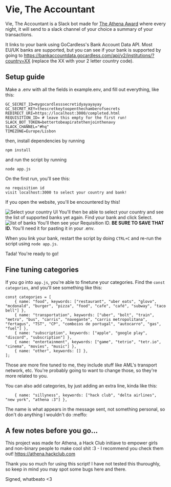 # Vie, The Accountant
Vie, The Accountant is a Slack bot made for [The Athena Award](https://athena.hackclub.com) where every night, it will send to a slack channel of your choice a summary of your transactions.

It links to your bank using GoCardless's Bank Account Data API. Most EU/UK banks are supported, but you can see if your bank is supported by going to https://bankaccountdata.gocardless.com/api/v2/institutions/?country=XX (replace the XX with your 2 letter country code).

## Setup guide

Make a .env with all the fields in example.env, and fill out everything, like this:

```
GC_SECRET_ID=mygocardlesssecretidyayayayay
GC_SECRET_KEY=thescretkeytoopenthechamberofsecrets
REDIRECT_URI=https://localhost:3000/completed.html
REQUISITION_ID= # leave this empty for the first run!
SLACK_BOT_TOKEN=bettertobeapiratethenjointhenavy
SLACK_CHANNEL="#hq"
TIMEZONE=Europe/Lisbon
```

then, install dependencies by running

```
npm install
```

and run the script by running

```
node app.js
```

On the first run, you'll see this:

```
no requisition id
visit localhost:3000 to select your country and bank!
```
If you open the website, you'll be encountered by this!

![Select your country UI](https://files.catbox.moe/ybm1ce.png)
You'll then be able to select your country and see the list of supported banks yet again. Find your bank and click Select. 
![list of banks](https://files.catbox.moe/u2vtk6.gif)
You'll then see your Requisition ID. **BE SURE TO SAVE THAT ID.** You'll need it for pasting it in your .env.

When you link your bank, restart the script by doing `CTRL+C` and re-run the script using `node app.js`.

Tada! You're ready to go!

## Fine tuning categories

If you go into `app.js`, you're able to finetune your categories. Find the `const categories`, and you'll see something like this:

```
const categories = [
    { name: "food", keywords: ["restaurant", "uber eats", "glovo", "mcdonald", "burger", "pizza", "food", "cafe", "café", "subway", "taco bell"] },
    { name: "transportation", keywords: ["uber", "bolt", "train", "metro", "bus", "carris", "navegante", "carris metropolitana", "fertagus", "TST", "CP", "comboios de portugal", "autocarro", "gas", "fuel"] },
    { name: "subscription", keywords: ["apple", "google play", "discord", "subscription"] },
    { name: "entertainment", keywords: ["game", "tetrio", "tetr.io", "cinema", "movies", "music"] },
    { name: "other", keywords: [] },
];
```

Those are more fine tuned to me, they include stuff like AML's transport network, etc. You're probably going to want to change those, so they're more related to you.

You can also add categories, by just adding an extra line, kinda like this:

```
    { name: "sillyness", keywords: ["hack club", "delta airlines", "new york", "athena :3"] },
```

The name is what appears in the message sent, not something personal, so don't do anything I wouldn't do :meffo:

## A few notes before you go...

This project was made for Athena, a Hack Club initiave to empower girls and non-binary people to make cool shit :3 - I recommend you check them out! https://athena.hackclub.com

Thank you so much for using this script! I have not tested this thuroughly, so keep in mind you may spot some bugs here and there.

Signed,
whatbeato <3


